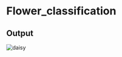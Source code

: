 # Flower_classification
## Output

![daisy](https://user-images.githubusercontent.com/88083861/210565543-272cef78-175c-41ee-a782-21aa70059fa7.png)
